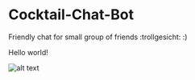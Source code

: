 # Cocktail-Chat-Bot

Friendly chat for small group of friends :trollgesicht: :)

Hello world!

![alt text](https://github.com/Sm4llpuppy/Cocktail-Chat-Bot/blob/main/photo_2023-05-26_17-58-27.jpg?raw=true)
